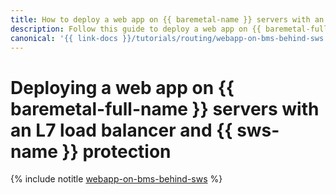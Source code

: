 ```yaml
---
title: How to deploy a web app on {{ baremetal-name }} servers with an L7 load balancer and {{ sws-name }} protection
description: Follow this guide to deploy a web app on {{ baremetal-full-name }} servers with a {{ alb-full-name }}, as well as bot, DDoS, and web attack protection implemented through {{ sws-name }}.
canonical: '{{ link-docs }}/tutorials/routing/webapp-on-bms-behind-sws'
---
```


# Deploying a web app on {{ baremetal-full-name }} servers with an L7 load balancer and {{ sws-name }} protection

{% include notitle [webapp-on-bms-behind-sws](../../_tutorials/routing/webapp-on-bms-behind-sws.md) %}